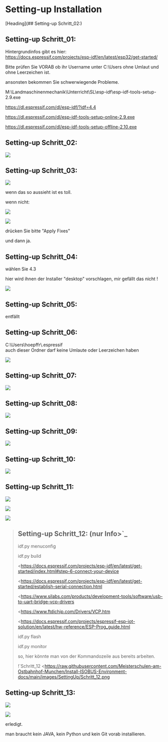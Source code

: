 # Setting-up Installation

[Heading](## Setting-up Schritt\_02:)

## Setting-up Schritt\_01:

Hintergrundinfos gibt es hier:  
https://docs.espressif.com/projects/esp-idf/en/latest/esp32/get-started/

Bitte prüfen Sie VORAB ob ihr Username unter C:\\Users ohne Umlaut und ohne Leerzeichen ist. 

ansonsten bekommen Sie schwerwiegende Probleme. 

M:\\Landmaschinenmechanik\\Unterricht\\SL\\esp-idf\\esp-idf-tools-setup-2.9.exe

https://dl.espressif.com/dl/esp-idf/?idf=4.4

https://dl.espressif.com/dl/esp-idf-tools-setup-online-2.9.exe

https://dl.espressif.com/dl/esp-idf-tools-setup-offline-2.10.exe

## Setting-up Schritt\_02:

![](https://user-images.githubusercontent.com/69573151/127839833-d287df63-63ee-4f83-8144-ec901b59e1e2.png)

## Setting-up Schritt\_03:

![](https://user-images.githubusercontent.com/69573151/124079826-edadf300-da49-11eb-9f2c-09df6762d1d3.png)

wenn das so aussieht ist es toll.  

wenn nicht:

![](https://user-images.githubusercontent.com/69573151/127839959-f86d3cbb-3f00-47b1-8695-aadd0b243e50.png)

![](https://user-images.githubusercontent.com/69573151/127840060-62ca0063-0bc0-4efe-8c67-be0569275592.png)

drücken Sie bitte "Apply Fixes"

und dann ja.

## Setting-up Schritt\_04:

wählen Sie 4.3

hier wird ihnen der Installer "desktop" vorschlagen, mir gefällt das nicht !

![](https://user-images.githubusercontent.com/69573151/127840259-084f3ce9-8d0c-4779-b7a0-6bc28cbf8860.png)

## Setting-up Schritt\_05:

entfällt

## Setting-up Schritt\_06:

C:\\Users\\hoepffr\\.espressif  
auch dieser Ordner darf keine Umlaute oder Leerzeichen haben

![](https://user-images.githubusercontent.com/69573151/124080125-4c736c80-da4a-11eb-8b2a-84fb4fa06eca.png)

## Setting-up Schritt\_07:

![](https://user-images.githubusercontent.com/69573151/130443695-329490e6-8fac-427f-aa90-7981b7c79663.png)

## Setting-up Schritt\_08:

![](https://user-images.githubusercontent.com/69573151/124080464-b1c75d80-da4a-11eb-8bf5-773fbe59612f.png)

## Setting-up Schritt\_09:

![](https://user-images.githubusercontent.com/69573151/124080562-cdcaff00-da4a-11eb-8764-e3bd49ac888b.png)

## Setting-up Schritt\_10:

![](https://user-images.githubusercontent.com/69573151/124081041-55b10900-da4b-11eb-8b47-22a968f55e4d.png)

## Setting-up Schritt\_11:

![](https://user-images.githubusercontent.com/69573151/124081144-737e6e00-da4b-11eb-83ef-0ee6f492b41d.png)

![](https://user-images.githubusercontent.com/69573151/124081164-7b3e1280-da4b-11eb-9c4f-f358c59daa36.png)

![](https://user-images.githubusercontent.com/69573151/124081200-86913e00-da4b-11eb-97c1-8a3e3532f13d.png)

> ## Setting-up Schritt\_12: (nur Info>\`\_
> 
> idf.py menuconfig
> 
> idf.py build
> 
> \<https://docs.espressif.com/projects/esp-idf/en/latest/get-started/index.html#step-6-connect-your-device
> 
> \<https://docs.espressif.com/projects/esp-idf/en/latest/get-started/establish-serial-connection.html
> 
> \<https://www.silabs.com/products/development-tools/software/usb-to-uart-bridge-vcp-drivers
> 
> \<https://www.ftdichip.com/Drivers/VCP.htm
> 
> \<https://docs.espressif.com/projects/espressif-esp-iot-solution/en/latest/hw-reference/ESP-Prog_guide.html
> 
> idf.py flash
> 
> idf.py monitor
> 
> so, hier könnte man von der Kommandozeile aus bereits arbeiten.
> 
> !\`Schritt\_12 \<https://raw.githubusercontent.com/Meisterschulen-am-Ostbahnhof-Munchen/Install-ISOBUS-Environment-docs/main/images/SettingUp/Schritt_12.png

## Setting-up Schritt\_13:

![](https://user-images.githubusercontent.com/69573151/124082234-c147a600-da4c-11eb-9f46-4c323b9664d6.png)

![](https://user-images.githubusercontent.com/69573151/124082195-b2f98a00-da4c-11eb-9750-39be52277e92.png)

erledigt. 

man braucht kein JAVA, kein Python und kein Git vorab installieren.
